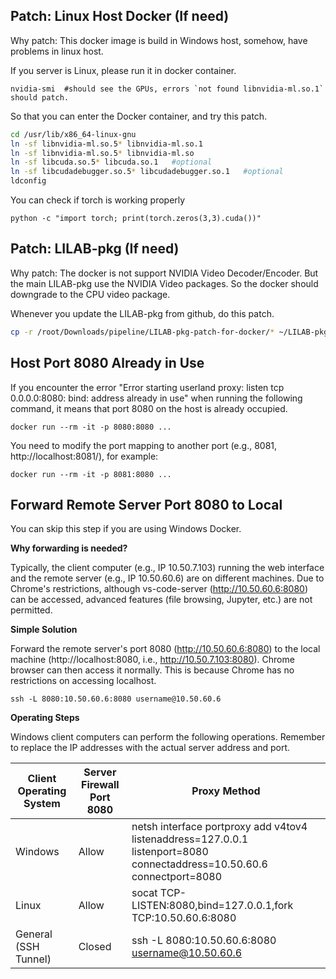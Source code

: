 
## Patch:  Linux Host Docker (If need)
Why patch: This docker image is build in Windows host, somehow, have problems in linux host. 

If you server is Linux, please run it in docker container.

```
nvidia-smi  #should see the GPUs, errors `not found libnvidia-ml.so.1` should patch.
```

So that you can enter the Docker container, and try this patch.
```bash
cd /usr/lib/x86_64-linux-gnu
ln -sf libnvidia-ml.so.5* libnvidia-ml.so.1  
ln -sf libnvidia-ml.so.5* libnvidia-ml.so
ln -sf libcuda.so.5* libcuda.so.1   #optional
ln -sf libcudadebugger.so.5* libcudadebugger.so.1   #optional
ldconfig
```

You can check if torch is working properly
```
python -c "import torch; print(torch.zeros(3,3).cuda())"
```

## Patch: LILAB-pkg (If need)
Why patch: The docker is not support NVIDIA Video Decoder/Encoder. But the main LILAB-pkg use the NVIDIA Video packages. So the docker should downgrade to the CPU video package.

Whenever you update the LILAB-pkg from github, do this patch.

```bash
cp -r /root/Downloads/pipeline/LILAB-pkg-patch-for-docker/* ~/LILAB-pkg/
```

## Host Port 8080 Already in Use
If you encounter the error "Error starting userland proxy: listen tcp 0.0.0.0:8080: bind: address already in use" when running the following command, it means that port 8080 on the host is already occupied.
```
docker run --rm -it -p 8080:8080 ...
```

You need to modify the port mapping to another port (e.g., 8081, http://localhost:8081/), for example:
```
docker run --rm -it -p 8081:8080 ...
```

## Forward Remote Server Port 8080 to Local
You can skip this step if you are using Windows Docker.

**Why forwarding is needed?**

Typically, the client computer (e.g., IP 10.50.7.103) running the web interface and the remote server (e.g., IP 10.50.60.6) are on different machines. Due to Chrome's restrictions, although vs-code-server (http://10.50.60.6:8080) can be accessed, advanced features (file browsing, Jupyter, etc.) are not permitted.

**Simple Solution** 

Forward the remote server's port 8080 (http://10.50.60.6:8080) to the local machine (http://localhost:8080, i.e., http://10.50.7.103:8080). Chrome browser can then access it normally. This is because Chrome has no restrictions on accessing localhost.

```
ssh -L 8080:10.50.60.6:8080 username@10.50.60.6
```


**Operating Steps**

Windows client computers can perform the following operations. Remember to replace the IP addresses with the actual server address and port.

| Client Operating System | Server Firewall Port 8080 | Proxy Method |
| --- | ---| --- |
| Windows | Allow | netsh interface portproxy add v4tov4 listenaddress=127.0.0.1 listenport=8080 connectaddress=10.50.60.6 connectport=8080 |
| Linux | Allow | socat TCP-LISTEN:8080,bind=127.0.0.1,fork TCP:10.50.60.6:8080 |
| General (SSH Tunnel) | Closed | ssh -L 8080:10.50.60.6:8080 username@10.50.60.6 |
